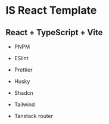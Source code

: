 # IS React Template
## React + TypeScript + Vite 

- PNPM

- ESlint
- Prettier

- Husky

- Shadcn
- Tailwind
- Tanstack router
